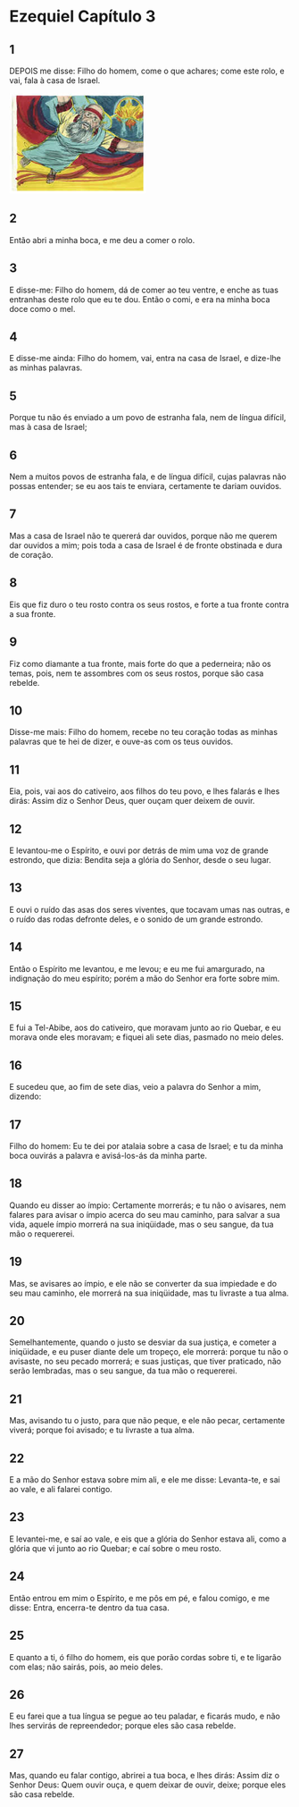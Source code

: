 # Ezequiel Capítulo 3

## 1
DEPOIS me disse: Filho do homem, come o que achares; come este rolo, e vai, fala à casa de Israel.

![](../.img/Ez/03/1-0.jpg)

## 2
Então abri a minha boca, e me deu a comer o rolo.

## 3
E disse-me: Filho do homem, dá de comer ao teu ventre, e enche as tuas entranhas deste rolo que eu te dou. Então o comi, e era na minha boca doce como o mel.

## 4
E disse-me ainda: Filho do homem, vai, entra na casa de Israel, e dize-lhe as minhas palavras.

## 5
Porque tu não és enviado a um povo de estranha fala, nem de língua difícil, mas à casa de Israel;

## 6
Nem a muitos povos de estranha fala, e de língua difícil, cujas palavras não possas entender; se eu aos tais te enviara, certamente te dariam ouvidos.

## 7
Mas a casa de Israel não te quererá dar ouvidos, porque não me querem dar ouvidos a mim; pois toda a casa de Israel é de fronte obstinada e dura de coração.

## 8
Eis que fiz duro o teu rosto contra os seus rostos, e forte a tua fronte contra a sua fronte.

## 9
Fiz como diamante a tua fronte, mais forte do que a pederneira; não os temas, pois, nem te assombres com os seus rostos, porque são casa rebelde.

## 10
Disse-me mais: Filho do homem, recebe no teu coração todas as minhas palavras que te hei de dizer, e ouve-as com os teus ouvidos.

## 11
Eia, pois, vai aos do cativeiro, aos filhos do teu povo, e lhes falarás e lhes dirás: Assim diz o Senhor Deus, quer ouçam quer deixem de ouvir.

## 12
E levantou-me o Espírito, e ouvi por detrás de mim uma voz de grande estrondo, que dizia: Bendita seja a glória do Senhor, desde o seu lugar.

## 13
E ouvi o ruído das asas dos seres viventes, que tocavam umas nas outras, e o ruído das rodas defronte deles, e o sonido de um grande estrondo.

## 14
Então o Espírito me levantou, e me levou; e eu me fui amargurado, na indignação do meu espírito; porém a mão do Senhor era forte sobre mim.

## 15
E fui a Tel-Abibe, aos do cativeiro, que moravam junto ao rio Quebar, e eu morava onde eles moravam; e fiquei ali sete dias, pasmado no meio deles.

## 16
E sucedeu que, ao fim de sete dias, veio a palavra do Senhor a mim, dizendo:

## 17
Filho do homem: Eu te dei por atalaia sobre a casa de Israel; e tu da minha boca ouvirás a palavra e avisá-los-ás da minha parte.

## 18
Quando eu disser ao ímpio: Certamente morrerás; e tu não o avisares, nem falares para avisar o ímpio acerca do seu mau caminho, para salvar a sua vida, aquele ímpio morrerá na sua iniqüidade, mas o seu sangue, da tua mão o requererei.

## 19
Mas, se avisares ao ímpio, e ele não se converter da sua impiedade e do seu mau caminho, ele morrerá na sua iniqüidade, mas tu livraste a tua alma.

## 20
Semelhantemente, quando o justo se desviar da sua justiça, e cometer a iniqüidade, e eu puser diante dele um tropeço, ele morrerá: porque tu não o avisaste, no seu pecado morrerá; e suas justiças, que tiver praticado, não serão lembradas, mas o seu sangue, da tua mão o requererei.

## 21
Mas, avisando tu o justo, para que não peque, e ele não pecar, certamente viverá; porque foi avisado; e tu livraste a tua alma.

## 22
E a mão do Senhor estava sobre mim ali, e ele me disse: Levanta-te, e sai ao vale, e ali falarei contigo.

## 23
E levantei-me, e saí ao vale, e eis que a glória do Senhor estava ali, como a glória que vi junto ao rio Quebar; e caí sobre o meu rosto.

## 24
Então entrou em mim o Espírito, e me pôs em pé, e falou comigo, e me disse: Entra, encerra-te dentro da tua casa.

## 25
E quanto a ti, ó filho do homem, eis que porão cordas sobre ti, e te ligarão com elas; não sairás, pois, ao meio deles.

## 26
E eu farei que a tua língua se pegue ao teu paladar, e ficarás mudo, e não lhes servirás de repreendedor; porque eles são casa rebelde.

## 27
Mas, quando eu falar contigo, abrirei a tua boca, e lhes dirás: Assim diz o Senhor Deus: Quem ouvir ouça, e quem deixar de ouvir, deixe; porque eles são casa rebelde.

